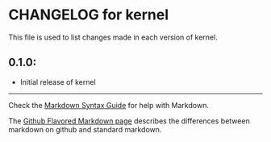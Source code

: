 # CHANGELOG for kernel

This file is used to list changes made in each version of kernel.

## 0.1.0:

* Initial release of kernel

- - -
Check the [Markdown Syntax Guide](http://daringfireball.net/projects/markdown/syntax) for help with Markdown.

The [Github Flavored Markdown page](http://github.github.com/github-flavored-markdown/) describes the differences between markdown on github and standard markdown.
